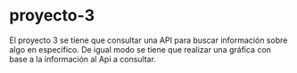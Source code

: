 # proyecto-3
El proyecto 3 se tiene que consultar una API para buscar información sobre algo en específico. De igual modo se tiene que realizar una gráfica con base a la información al Api a consultar.
